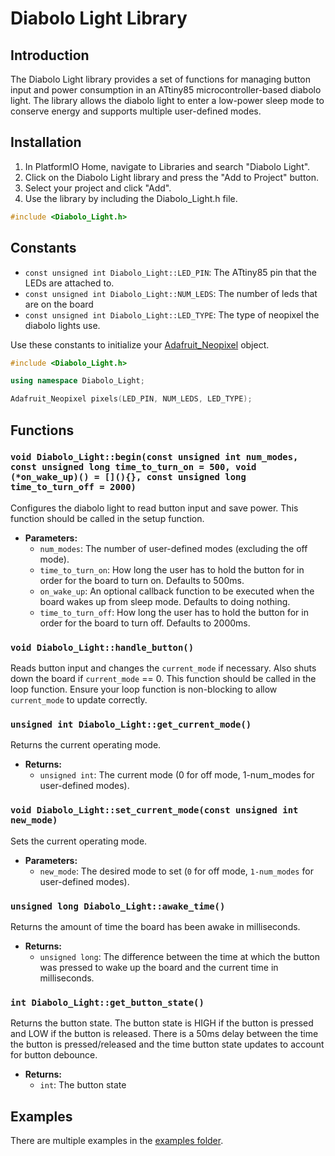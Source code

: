 # Diabolo Light Library

## Introduction

The Diabolo Light library provides a set of functions for managing button input and power consumption in an ATtiny85 microcontroller-based diabolo light. The library allows the diabolo light to enter a low-power sleep mode to conserve energy and supports multiple user-defined modes.

## Installation

1. In PlatformIO Home, navigate to Libraries and search "Diabolo Light".
2. Click on the Diabolo Light library and press the "Add to Project" button.
3. Select your project and click "Add".
4. Use the library by including the Diabolo_Light.h file.

```cpp
#include <Diabolo_Light.h>
```

## Constants

- `const unsigned int Diabolo_Light::LED_PIN`: The ATtiny85 pin that the LEDs are attached to.
- `const unsigned int Diabolo_Light::NUM_LEDS`: The number of leds that are on the board
- `const unsigned int Diabolo_Light::LED_TYPE`: The type of neopixel the diabolo lights use.

Use these constants to initialize your [Adafruit_Neopixel](https://github.com/adafruit/Adafruit_NeoPixel) object.

```cpp
#include <Diabolo_Light.h>

using namespace Diabolo_Light;

Adafruit_Neopixel pixels(LED_PIN, NUM_LEDS, LED_TYPE);
```

## Functions

### `void Diabolo_Light::begin(const unsigned int num_modes, const unsigned long time_to_turn_on = 500, void (*on_wake_up)() = [](){}, const unsigned long time_to_turn_off = 2000)`

Configures the diabolo light to read button input and save power. This function should be called in the setup function.

- **Parameters:**
  - `num_modes`: The number of user-defined modes (excluding the off mode).
  - `time_to_turn_on`: How long the user has to hold the button for in order for the board to turn on. Defaults to 500ms.
  - `on_wake_up`: An optional callback function to be executed when the board wakes up from sleep mode. Defaults to doing nothing.
  - `time_to_turn_off`: How long the user has to hold the button for in order for the board to turn off. Defaults to 2000ms.

### `void Diabolo_Light::handle_button()`

Reads button input and changes the `current_mode` if necessary. Also shuts down the board if `current_mode` == 0. This function should be called in the loop function. Ensure your loop function is non-blocking to allow `current_mode` to update correctly.

### `unsigned int Diabolo_Light::get_current_mode()`

Returns the current operating mode.

- **Returns:**
  - `unsigned int`: The current mode (0 for off mode, 1-num_modes for user-defined modes).

### `void Diabolo_Light::set_current_mode(const unsigned int new_mode)`

Sets the current operating mode.

- **Parameters:**
  - `new_mode`: The desired mode to set (`0` for off mode, `1-num_modes` for user-defined modes).

### `unsigned long Diabolo_Light::awake_time()`

Returns the amount of time the board has been awake in milliseconds.

- **Returns:**
  - `unsigned long`: The difference between the time at which the button was pressed to wake up the board and the current time in milliseconds.

### `int Diabolo_Light::get_button_state()`

Returns the button state. The button state is HIGH if the button is pressed and LOW if the button is released. There is a 50ms delay between the time the button is pressed/released and the time button state updates to account for button debounce.

- **Returns:**
  - `int`: The button state

## Examples

There are multiple examples in the [examples folder](https://github.com/ChaosNuggets/Diabolo_Light/tree/main/examples).
